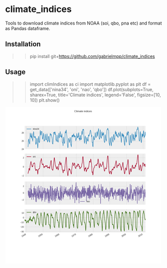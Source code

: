 # climate_indices

Tools to download climate indices from NOAA (soi, qbo, pna etc) and format as Pandas dataframe.

## Installation 

>> pip install git+https://github.com/gabrielmpp/climate_indices

## Usage 

>> import climIndices as ci
>> import matplotlib.pyplot as plt
>> df = get_data(['nina34', 'oni', 'nao', 'qbo'])
>> df.plot(subplots=True, sharex=True, title='Climate indices', legend='False', figsize=[10, 10])
>> plt.show()

<img src="https://github.com/gabrielmpp/climate_indices/blob/master/figs/example.png?raw=true" width="500">
